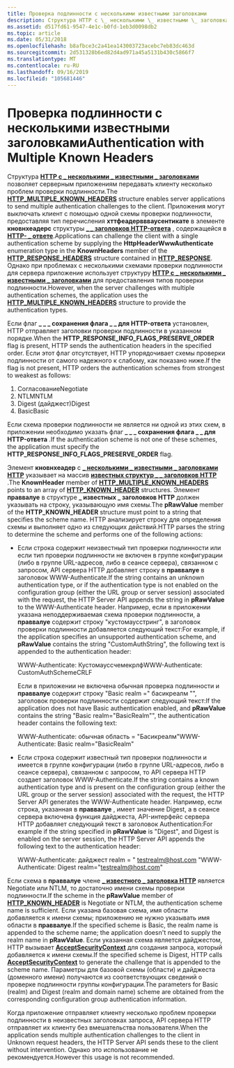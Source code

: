 ```yaml
---
title: Проверка подлинности с несколькими известными заголовками
description: Структура HTTP с \_ несколькими \_ известными \_ заголовками позволяет серверным приложениям передавать клиенту несколько проблем проверки подлинности.
ms.assetid: d517fd61-9547-4e1c-b0fd-1eb3d0098db2
ms.topic: article
ms.date: 05/31/2018
ms.openlocfilehash: b8afbce3c2a41ea143003723acebc7eb83dc463d
ms.sourcegitcommit: 2d531328b6ed82d4ad971a45a5131b430c5866f7
ms.translationtype: MT
ms.contentlocale: ru-RU
ms.lasthandoff: 09/16/2019
ms.locfileid: "105681446"
---
```

# <a name="authentication-with-multiple-known-headers"></a><span data-ttu-id="d9837-103">Проверка подлинности с несколькими известными заголовками</span><span class="sxs-lookup"><span data-stu-id="d9837-103">Authentication with Multiple Known Headers</span></span>

<span data-ttu-id="d9837-104">Структура [**HTTP с \_ несколькими \_ известными \_ заголовками**](/windows/desktop/api/Http/ns-http-http_multiple_known_headers) позволяет серверным приложениям передавать клиенту несколько проблем проверки подлинности.</span><span class="sxs-lookup"><span data-stu-id="d9837-104">The [**HTTP\_MULTIPLE\_KNOWN\_HEADERS**](/windows/desktop/api/Http/ns-http-http_multiple_known_headers) structure enables server applications to send multiple authentication challenges to the client.</span></span> <span data-ttu-id="d9837-105">Приложения могут выключать клиент с помощью одной схемы проверки подлинности, предоставляя тип перечисления **хттфеадерввваусентикате** в элементе **кновнхеадерс** структуры [**\_ \_ заголовков HTTP-ответа**](/windows/desktop/api/Http/ns-http-http_response_headers) , содержащейся в [**HTTP- \_ ответе**](http-response.md).</span><span class="sxs-lookup"><span data-stu-id="d9837-105">Applications can challenge the client with a single authentication scheme by supplying the **HttpHeaderWwwAuthenticate** enumeration type in the **KnownHeaders** member of the [**HTTP\_RESPONSE\_HEADERS**](/windows/desktop/api/Http/ns-http-http_response_headers) structure contained in [**HTTP\_RESPONSE**](http-response.md).</span></span> <span data-ttu-id="d9837-106">Однако при проблемах с несколькими схемами проверки подлинности для сервера приложение использует структуру [**HTTP с \_ несколькими \_ известными \_ заголовками**](/windows/desktop/api/Http/ns-http-http_multiple_known_headers) для предоставления типов проверки подлинности.</span><span class="sxs-lookup"><span data-stu-id="d9837-106">However, when the server challenges with multiple authentication schemes, the application uses the [**HTTP\_MULTIPLE\_KNOWN\_HEADERS**](/windows/desktop/api/Http/ns-http-http_multiple_known_headers) structure to provide the authentication types.</span></span>

<span data-ttu-id="d9837-107">Если флаг **\_ \_ \_ сохранения флага \_ \_ для HTTP-ответа** установлен, HTTP отправляет заголовки проверки подлинности в указанном порядке.</span><span class="sxs-lookup"><span data-stu-id="d9837-107">When the **HTTP\_RESPONSE\_INFO\_FLAGS\_PRESERVE\_ORDER** flag is present, HTTP sends the authentication headers in the specified order.</span></span> <span data-ttu-id="d9837-108">Если этот флаг отсутствует, HTTP упорядочивает схемы проверки подлинности от самого надежного к слабому, как показано ниже.</span><span class="sxs-lookup"><span data-stu-id="d9837-108">If the flag is not present, HTTP orders the authentication schemes from strongest to weakest as follows:</span></span>

1.  <span data-ttu-id="d9837-109">Согласование</span><span class="sxs-lookup"><span data-stu-id="d9837-109">Negotiate</span></span>
2.  <span data-ttu-id="d9837-110">NTLM</span><span class="sxs-lookup"><span data-stu-id="d9837-110">NTLM</span></span>
3.  <span data-ttu-id="d9837-111">Digest (дайджест)</span><span class="sxs-lookup"><span data-stu-id="d9837-111">Digest</span></span>
4.  <span data-ttu-id="d9837-112">Basic</span><span class="sxs-lookup"><span data-stu-id="d9837-112">Basic</span></span>

<span data-ttu-id="d9837-113">Если схема проверки подлинности не является ни одной из этих схем, в приложении необходимо указать флаг **\_ \_ \_ сохранения флага \_ \_ для HTTP-ответа** .</span><span class="sxs-lookup"><span data-stu-id="d9837-113">If the authentication scheme is not one of these schemes, the application must specify the **HTTP\_RESPONSE\_INFO\_FLAGS\_PRESERVE\_ORDER** flag.</span></span>

<span data-ttu-id="d9837-114">Элемент **кновнхеадер** с [**\_ несколькими \_ известными \_ заголовками HTTP**](/windows/desktop/api/Http/ns-http-http_multiple_known_headers) указывает на массив [**известных структур \_ \_ заголовков HTTP**](/windows/desktop/api/Http/ns-http-http_known_header) .</span><span class="sxs-lookup"><span data-stu-id="d9837-114">The **KnownHeader** member of [**HTTP\_MULTIPLE\_KNOWN\_HEADERS**](/windows/desktop/api/Http/ns-http-http_multiple_known_headers) points to an array of [**HTTP\_KNOWN\_HEADER**](/windows/desktop/api/Http/ns-http-http_known_header) structures.</span></span> <span data-ttu-id="d9837-115">Элемент **праввалуе** в структуре **\_ известных \_ заголовков HTTP** должен указывать на строку, указывающую имя схемы.</span><span class="sxs-lookup"><span data-stu-id="d9837-115">The **pRawValue** member of the **HTTP\_KNOWN\_HEADER** structure must point to a string that specifies the scheme name.</span></span> <span data-ttu-id="d9837-116">HTTP анализирует строку для определения схемы и выполняет одно из следующих действий.</span><span class="sxs-lookup"><span data-stu-id="d9837-116">HTTP parses the string to determine the scheme and performs one of the following actions:</span></span>

-   <span data-ttu-id="d9837-117">Если строка содержит неизвестный тип проверки подлинности или если тип проверки подлинности не включен в группе конфигурации (либо в группе URL-адресов, либо в сеансе сервера), связанном с запросом, API сервера HTTP добавляет строку в **праввалуе** в заголовок WWW-Authenticate.</span><span class="sxs-lookup"><span data-stu-id="d9837-117">If the string contains an unknown authentication type, or if the authentication type is not enabled on the configuration group (either the URL group or server session) associated with the request, the HTTP Server API appends the string in **pRawValue** to the WWW-Authenticate header.</span></span> <span data-ttu-id="d9837-118">Например, если в приложении указана неподдерживаемая схема проверки подлинности, а **праввалуе** содержит строку "кустомаусстринг", в заголовок проверки подлинности добавляется следующий текст:</span><span class="sxs-lookup"><span data-stu-id="d9837-118">For example, if the application specifies an unsupported authentication scheme, and **pRawValue** contains the string "CustomAuthString", the following text is appended to the authentication header:</span></span>

    <span data-ttu-id="d9837-119">WWW-Authenticate: Кустомауссчемекрлф</span><span class="sxs-lookup"><span data-stu-id="d9837-119">WWW-Authenticate: CustomAuthSchemeCRLF</span></span>

    <span data-ttu-id="d9837-120">Если в приложении не включена обычная проверка подлинности и **праввалуе** содержит строку "Basic realm =" басикреалм "", заголовок проверки подлинности содержит следующий текст:</span><span class="sxs-lookup"><span data-stu-id="d9837-120">If the application does not have Basic authentication enabled, and **pRawValue** contains the string "Basic realm="BasicRealm"", the authentication header contains the following text:</span></span>

    <span data-ttu-id="d9837-121">WWW-Authenticate: обычная область = "Басикреалм"</span><span class="sxs-lookup"><span data-stu-id="d9837-121">WWW-Authenticate: Basic realm="BasicRealm"</span></span>

-   <span data-ttu-id="d9837-122">Если строка содержит известный тип проверки подлинности и имеется в группе конфигурации (либо в группе URL-адресов, либо в сеансе сервера), связанном с запросом, то API сервера HTTP создает заголовок WWW-Authenticate.</span><span class="sxs-lookup"><span data-stu-id="d9837-122">If the string contains a known authentication type and is present on the configuration group (either the URL group or the server session) associated with the request, the HTTP Server API generates the WWW-Authenticate header.</span></span> <span data-ttu-id="d9837-123">Например, если строка, указанная в **праввалуе** , имеет значение Digest, а в сеансе сервера включена функция дайджеста, API-интерфейс сервера HTTP добавляет следующий текст в заголовок Authentication:</span><span class="sxs-lookup"><span data-stu-id="d9837-123">For example if the string specified in **pRawValue** is "Digest", and Digest is enabled on the server session, the HTTP Server API appends the following text to the authentication header:</span></span>

    <span data-ttu-id="d9837-124">WWW-Authenticate: дайджест realm = " testrealm@host.com "</span><span class="sxs-lookup"><span data-stu-id="d9837-124">WWW-Authenticate: Digest realm="testrealm@host.com"</span></span>

<span data-ttu-id="d9837-125">Если схема в **праввалуе** члене [**\_ известного \_ заголовка HTTP**](/windows/desktop/api/Http/ns-http-http_known_header) является Negotiate или NTLM, то достаточно имени схемы проверки подлинности.</span><span class="sxs-lookup"><span data-stu-id="d9837-125">If the scheme in the **pRawValue** member of [**HTTP\_KNOWN\_HEADER**](/windows/desktop/api/Http/ns-http-http_known_header) is Negotiate or NTLM, the authentication scheme name is sufficient.</span></span> <span data-ttu-id="d9837-126">Если указана базовая схема, имя области добавляется к имени схемы; приложению не нужно указывать имя области в **праввалуе**.</span><span class="sxs-lookup"><span data-stu-id="d9837-126">If the specified scheme is Basic, the realm name is appended to the scheme name; the application doesn't need to supply the realm name in **pRawValue**.</span></span> <span data-ttu-id="d9837-127">Если указанная схема является дайджестом, HTTP вызывает [**AcceptSecurityContext**](../SecAuthN/acceptsecuritycontext--general.md) для создания запроса, который добавляется к имени схемы.</span><span class="sxs-lookup"><span data-stu-id="d9837-127">If the specified scheme is Digest, HTTP calls [**AcceptSecurityContext**](../SecAuthN/acceptsecuritycontext--general.md) to generate the challenge that is appended to the scheme name.</span></span> <span data-ttu-id="d9837-128">Параметры для базовой схемы (области) и дайджеста (доменного имени) получаются из соответствующих сведений о проверке подлинности группы конфигурации.</span><span class="sxs-lookup"><span data-stu-id="d9837-128">The parameters for Basic (realm) and Digest (realm and domain name) scheme are obtained from the corresponding configuration group authentication information.</span></span>

<span data-ttu-id="d9837-129">Когда приложение отправляет клиенту несколько проблем проверки подлинности в неизвестных заголовках запроса, API сервера HTTP отправляет их клиенту без вмешательства пользователя.</span><span class="sxs-lookup"><span data-stu-id="d9837-129">When the application sends multiple authentication challenges to the client in Unknown request headers, the HTTP Server API sends these to the client without intervention.</span></span> <span data-ttu-id="d9837-130">Однако это использование не рекомендуется.</span><span class="sxs-lookup"><span data-stu-id="d9837-130">However this usage is not recommended.</span></span>

 

 




